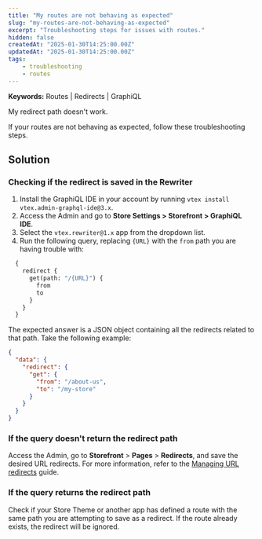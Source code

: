```yaml
---
title: "My routes are not behaving as expected"
slug: "my-routes-are-not-behaving-as-expected"
excerpt: "Troubleshooting steps for issues with routes."
hidden: false
createdAt: "2025-01-30T14:25:00.00Z"
updatedAt: "2025-01-30T14:25:00.00Z"
tags:
    - troubleshooting
    - routes
---
```


**Keywords:** Routes | Redirects | GraphiQL

My redirect path doesn't work.

If your routes are not behaving as expected, follow these troubleshooting steps.

## Solution

### Checking if the redirect is saved in the Rewriter

1. Install the GraphiQL IDE in your account by running `vtex install vtex.admin-graphql-ide@3.x`.
2. Access the Admin and go to **Store Settings > Storefront > GraphiQL IDE**.
3. Select the `vtex.rewriter@1.x` app from the dropdown list.
4. Run the following query, replacing `{URL}` with the `from` path you are having trouble with:

```graphql
  {
    redirect {
      get(path: "/{URL}") {
        from
        to
      }
    }
  }
```

The expected answer is a JSON object containing all the redirects related to that path. Take the following example:

```json
{
  "data": {
    "redirect": {
      "get": {
        "from": "/about-us",
        "to": "/my-store"
      }
    }
  }
}
```

### If the query doesn't return the redirect path

Access the Admin, go to **Storefront** > **Pages** > **Redirects**, and save the desired URL redirects. For more information, refer to the [Managing URL redirects](https://developers.vtex.com/docs/guides/vtex-io-documentation-managing-url-redirects) guide.

### If the query returns the redirect path

Check if your Store Theme or another app has defined a route with the same path you are attempting to save as a redirect. If the route already exists, the redirect will be ignored.
